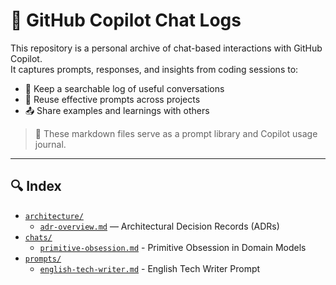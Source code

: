 # 🧠 GitHub Copilot Chat Logs

This repository is a personal archive of chat-based interactions with GitHub Copilot.  
It captures prompts, responses, and insights from coding sessions to:

- 📁 Keep a searchable log of useful conversations
- 🔁 Reuse effective prompts across projects
- 📤 Share examples and learnings with others

> 💬 These markdown files serve as a prompt library and Copilot usage journal.

---

## 🔍 Index

- [`architecture/`](architecture/)
  - [`adr-overview.md`](architecture/adr-overview.md) — Architectural Decision Records (ADRs)
- [`chats/`](chats/)
  - [`primitive-obsession.md`](chats/primitive-obsession.md) - Primitive Obsession in Domain Models
- [`prompts/`](prompts/)
  - [`english-tech-writer.md`](prompts/english-tech-writer.md) - English Tech Writer Prompt



